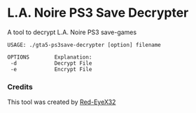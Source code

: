 # L.A. Noire PS3 Save Decrypter

A tool to decrypt L.A. Noire PS3 save-games

```
USAGE: ./gta5-ps3save-decrypter [option] filename

OPTIONS        Explanation:
 -d            Decrypt File
 -e            Encrypt File
```

### Credits

This tool was created by [Red-EyeX32](https://github.com/Red-EyeX32)
